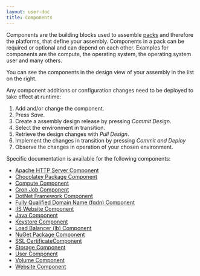 ```yaml
---
layout: user-doc
title: Components
---
```


Components are the building blocks used to assemble [packs](./packs.html) and therefore the platforms, that define your
assembly. Components in a pack can be required or optional and can depend on each other. Examples for components are
the compute, the operating system, the operating system user and many others.

You can see the components in the design view of your assembly in the list on the right.

Any component additions or configuration changes need to be deployed to take effect at runtime:

1. Add and/or change the component.
2. Press _Save_.
3. Create a assembly design release by pressing _Commit Design_.
4. Select the environment in transition.
5. Retrieve the design changes with _Pull Design_.
6. Implement the changes in transition by pressing _Commit and Deploy_ 
7. Observe the changes in operation of your chosen environment.

Specific documentation is available for the following components:

- [Apache HTTP Server Component](./apache-http-server-component.html)
- [Chocolatey Package Component](./chocolatey-package-component.html)
- [Compute Component](./compute-component.html)
- [Cron Job Component](./cron-job-component.html)
- [DotNet Framework Component](./ms-dotnetframework-component.html)
- [Fully Qualified Domain Name (fqdn) Component](./ms-dotnetframework-component.html)
- [IIS Website Component](./ms-iis-website-component.html)
- [Java Component](./java-component.html)
- [Keystore Component](./keystore-component.html)
- [Load Balancer (lb) Component](./lb-component.html)
- [NuGet Package Component](./nuget-package-component.html)
- [SSL CertificateComponent](./ssl-certificate-component.html)
- [Storage Component](./storage-component.html)
- [User Component](./user-component.html)
- [Volume Component](./volume-component.html)
- [Website Component](./website-component.html)







